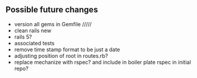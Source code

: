 Possible future changes
-----------------------

* version all gems in Gemfile /////
* clean rails new
* rails 5?
* associated tests
* remove time stamp format to be just a date
* adjusting position of root in routes.rb?
* replace mechanize with rspec? and include in boiler plate rspec in initial repo?
